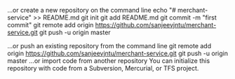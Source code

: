 …or create a new repository on the command line
echo "# merchant-service" >> README.md
git init
git add README.md
git commit -m "first commit"
git remote add origin https://github.com/sanjeevjntu/merchant-service.git
git push -u origin master
                
…or push an existing repository from the command line
git remote add origin https://github.com/sanjeevjntu/merchant-service.git
git push -u origin master
…or import code from another repository
You can initialize this repository with code from a Subversion, Mercurial, or TFS project.